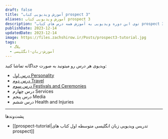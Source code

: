 ```yaml
---
draft: false
title: "آموزش ویدیویی کتاب prospect 3"
aliases: آموزش ویدیویی کتاب prospect 3
description: "توی این دوره ویدیویی به آموزش همه درس های کتاب prospect 3 که کتاب رسمی برای مقطع نهم هستش می پردازم. "
publishDate: 2023-12-14
updatedDate: 2023-12-14
image: https://files.zachshirow.ir/Posts/prospect3-tutorial.jpg
tags:
  - بلاگ
  - آموزش-زبان-انگلیسی
---
```



ویدیوی هر درس رو میتونید به صورت جداگانه تماشا کنید: 

- [درس اول Personality](https://aparat.com/v/ceh6t)
- [درس دوم Travel](https://aparat.com/v/WzPBQ)
- [درس سوم Festivals and Ceremonies](https://www.aparat.com/v/8KT54)
- درس چهارم Services
- درس پنجم Media
- درس ششم Health and Injuries



---

پشت‌وند‌ها

- [[prospect-tutorial|تدریس ویدیویی زبان انگلیسی متوسطه اول کتاب های prospect]]